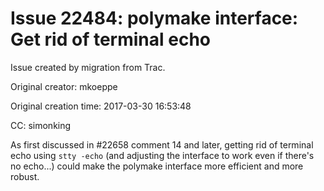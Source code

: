 # Issue 22484: polymake interface: Get rid of terminal echo

Issue created by migration from Trac.

Original creator: mkoeppe

Original creation time: 2017-03-30 16:53:48

CC:  simonking

As first discussed in #22658 comment 14 and later, 
getting rid of terminal echo using `stty -echo` (and adjusting the interface to work even if there's no echo...) could make the polymake interface more efficient and more robust.
